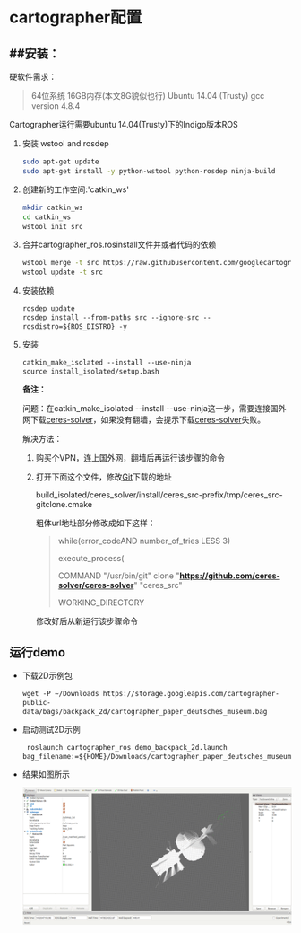 # cartographer配置

## ##安装：

硬软件需求：

> 64位系统
> 16GB内存(本文8G貌似也行)
> Ubuntu 14.04 (Trusty)
> gcc version 4.8.4

Cartographer运行需要ubuntu 14.04(Trusty)下的Indigo版本ROS

1. 安装 wstool and rosdep

   ```bash
   sudo apt-get update
   sudo apt-get install -y python-wstool python-rosdep ninja-build
   ```

2. 创建新的工作空间:'catkin_ws'

   ```bash
   mkdir catkin_ws
   cd catkin_ws
   wstool init src
   ```

3. 合并cartographer_ros.rosinstall文件并或者代码的依赖

   ```bash
   wstool merge -t src https://raw.githubusercontent.com/googlecartographer/cartographer_ros/master/cartographer_ros.rosinstall
   wstool update -t src
   ```

4. 安装依赖

   ```shell
   rosdep update
   rosdep install --from-paths src --ignore-src --rosdistro=${ROS_DISTRO} -y
   ```

5. 安装

   ```shell
   catkin_make_isolated --install --use-ninja
   source install_isolated/setup.bash
   ```

   **备注：**

   问题：在catkin_make_isolated --install --use-ninja这一步，需要连接国外网下载[ceres-solver](http://blog.csdn.net/happiness_jia/article/details/52856197)，如果没有翻墙，会提示下载[ceres-solver](http://blog.csdn.net/happiness_jia/article/details/52856197)失败。

   解决方法：

   1. 购买个VPN，连上国外网，翻墙后再运行该步骤的命令

   2. 打开下面这个文件，修改[Git](http://lib.csdn.net/base/28)下载的地址

      build_isolated/ceres_solver/install/ceres_src-prefix/tmp/ceres_src-gitclone.cmake

      粗体url地址部分修改成如下这样：

      > while(error_codeAND number_of_tries LESS 3)
      >
      > execute_process(
      >
      > COMMAND "/usr/bin/git" clone "**https://github.com/ceres-solver/ceres-solver**" "ceres_src"
      >
      > WORKING_DIRECTORY

      修改好后从新运行该步骤命令

## 运行demo

- 下载2D示例包

  ```shell
  wget -P ~/Downloads https://storage.googleapis.com/cartographer-public-data/bags/backpack_2d/cartographer_paper_deutsches_museum.bag
  ```


- 启动测试2D示例

  ```shell
   roslaunch cartographer_ros demo_backpack_2d.launch bag_filename:=${HOME}/Downloads/cartographer_paper_deutsches_museum.bag
  ```


- 结果如图所示

  ![](./img/cart1.png)

   

   ​
